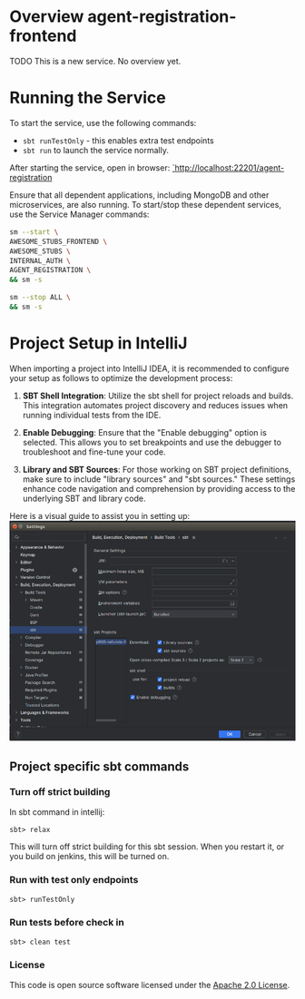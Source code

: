 
# Overview agent-registration-frontend

TODO
This is a new service. No overview yet. 

# Running the Service

To start the service, use the following commands:
- `sbt runTestOnly` - this enables extra test endpoints
- `sbt run` to launch the service normally.

After starting the service, open in browser:
[`http://localhost:22201/agent-registration](http://localhost:22201/agent-registration)

Ensure that all dependent applications, including MongoDB and other microservices, are also running.
To start/stop these dependent services, use the Service Manager commands:

```bash
sm --start \
AWESOME_STUBS_FRONTEND \
AWESOME_STUBS \
INTERNAL_AUTH \
AGENT_REGISTRATION \
&& sm -s
```

```bash
sm --stop ALL \
&& sm -s
```


# Project Setup in IntelliJ

When importing a project into IntelliJ IDEA, it is recommended to configure your setup as follows to optimize the development process:

1. **SBT Shell Integration**: Utilize the sbt shell for project reloads and builds. This integration automates project discovery and reduces issues when running individual tests from the IDE.

2. **Enable Debugging**: Ensure that the "Enable debugging" option is selected. This allows you to set breakpoints and use the debugger to troubleshoot and fine-tune your code.

3. **Library and SBT Sources**: For those working on SBT project definitions, make sure to include "library sources" and "sbt sources." These settings enhance code navigation and comprehension by providing access to the underlying SBT and library code.

Here is a visual guide to assist you in setting up:
![img.png](readme/intellij-sbt-setup.png)

## Project specific sbt commands

### Turn off strict building

In sbt command in intellij:
```
sbt> relax
```
This will turn off strict building for this sbt session.
When you restart it, or you build on jenkins, this will be turned on.

### Run with test only endpoints

```
sbt> runTestOnly
```

### Run tests before check in

```
sbt> clean test
```

### License

This code is open source software licensed under the [Apache 2.0 License]("http://www.apache.org/licenses/LICENSE-2.0.html").